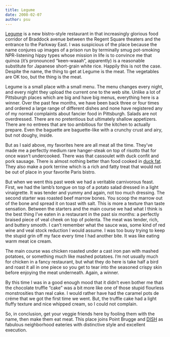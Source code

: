 ```yaml
---
title: Legume
date: 2008-02-07
author: psu
---
```



<a href="http://www.legumebistro.com">Legume</a> is a new bistro-style restaurant in that increasingly glorious food corridor of Braddock avenue between the Regent Square theaters and the entrance to the Parkway East. I was suspicious of the place because the name conjures up images of a prison run by terminally smug pot-smoking NPR-listening hippy types whose mission in life is to convince me that quinoa (it’s pronounced “keen-waaah”, apparently) is a reasonable substitute for Japanese short-grain white rice. Happily this is not the case. Despite the name, the thing to get at Legume is the meat. The vegetables are OK too, but the thing is the meat.

Legume is a small place with a small menu. The menu changes every night, and every night they upload the current one to the web site. Unlike a lot of Pittsburgh places which are big and have big menus, everything here is a winner. Over the past few months, we have been back three or four times and ordered a large range of different dishes and none have registered any of my normal complaints about fancier food in Pittsburgh. Salads are not overdressed. There are no pretentious but ultimately shallow appetizers. There are no entrees that are too ambitious for the kitchen to actually prepare. Even the baguette are baguette-like with a crunchy crust and airy, but not doughy, inside.

But as I said above, my favorites here are all meat all the time. They’ve made me a perfectly medium rare hanger-steak on top of risotto that for once wasn’t undercooked. There was that cassoulet with duck confit and pork sausage. There is almost nothing better than food cooked in <a href="http://tleaves.com/2004/07/01/canard/index.html">duck fat</a>. They also make a pork terrine which is a rich and fatty treat that would not be out of place in your favorite Paris bistro.

But when we went this past week we had a veritable carnivorous feast. First, we had the lamb’s tongue on top of a potato salad dressed in a light vinaigrette. It was tender and yummy and again, not too much dressing. The second starter was roasted beef marrow bones. You scoop the marrow out of the bone and spread it on toast with salt. This is more a texture than taste sensation. Between the starters and the main course we had what I think is the best thing I’ve eaten in a restaurant in the past six months: a perfectly braised piece of veal cheek on top of polenta. The meat was tender, rich, and buttery smooth. I can’t remember what the sauce was, some kind of red wine and veal stock reduction I would assume. I was too busy trying to keep the stupid grin off my face every time I had another bite. It was like eating warm meat ice cream.

The main course was chicken roasted under a cast iron pan with mashed potatoes, or something much like mashed potatoes. I’m not usually much for chicken in a fancy restaurant, but what they do here is take half a bird and roast it all in one piece so you get to tear into the seasoned crispy skin before enjoying the meat underneath. Again, a winner.

By this time I was in a good enough mood that it didn’t even bother me that the chocolate truffle “cake” was a bit more like one of those stupid flourless monstrosities than real cake. I would rather have had the caramel pots de créme that we got the first time we went. But, the truffle cake had a light fluffy texture and nice whipped cream, so I could not complain.

So, in conclusion, get your veggie friends here by fooling them with the name, then make them eat meat. This place joins Point Brugge and <a href="http://mutable-states.com/dish.html">DISH</a> as fabulous neighborhood eateries with distinctive style and excellent execution.